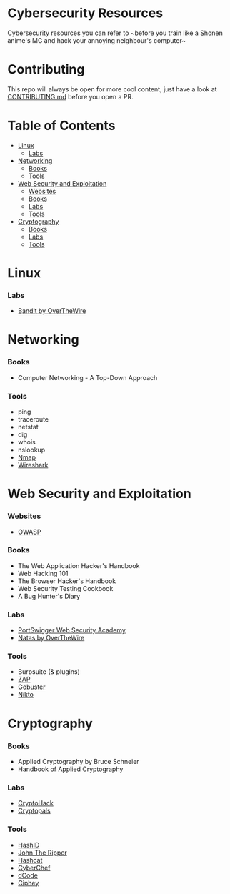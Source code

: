 # Cybersecurity Resources

Cybersecurity resources you can refer to ~before you train like a Shonen anime's MC and hack your annoying neighbour's computer~

# Contributing

This repo will always be open for more cool content, just have a look at [CONTRIBUTING.md](CONTRIBUTING.md) before you open a PR.

# Table of Contents

- [Linux](#linux)
	- [Labs](#linux-labs)
- [Networking](#net)
	- [Books](#net-books)
	- [Tools](#net-tools)
- [Web Security and Exploitation](#web)
	- [Websites](#web-sites)
	- [Books](#web-books)
	- [Labs](#web-labs)
	- [Tools](#web-tools)
- [Cryptography](#crypto)
	- [Books](#crypto-books)
	- [Labs](#crypto-labs)
	- [Tools](#crypto-tools)

<a name="linux"></a>
# Linux

<a name="linux-labs"></a>
### Labs

- [Bandit by OverTheWire](https://overthewire.org/wargames/bandit/)

<a name="net"></a>
# Networking

<a name="net-books"></a>
### Books

- Computer Networking - A Top-Down Approach

<a name="net-tools"></a>
### Tools

- ping
- traceroute
- netstat
- dig
- whois
- nslookup
- [Nmap](https://github.com/nmap/nmap)
- [Wireshark](https://github.com/wireshark/wireshark)

<a name="web"></a>
# Web Security and Exploitation

<a name="web-sites"></a>
### Websites

- [OWASP](https://owasp.org/)

<a name="web-books"></a>
### Books

- The Web Application Hacker's Handbook
- Web Hacking 101
- The Browser Hacker's Handbook
- Web Security Testing Cookbook
- A Bug Hunter's Diary

<a name="web-labs"></a>
### Labs

- [PortSwigger Web Security Academy](https://portswigger.net/web-security)
- [Natas by OverTheWire](https://overthewire.org/wargames/natas/)

<a name="web-tools"></a>
### Tools

- Burpsuite (& plugins)
- [ZAP](https://github.com/zaproxy/zaproxy)
- [Gobuster](https://github.com/OJ/gobuster)
- [Nikto](https://github.com/sullo/nikto)

<a name="crypto"></a>
# Cryptography

<a name="crypto-books"></a>
### Books

- Applied Cryptography by Bruce Schneier
- Handbook of Applied Cryptography

<a name="crypto-labs"></a>
### Labs

- [CryptoHack](https://cryptohack.org/)
- [Cryptopals](https://cryptopals.com/)

<a name="crypto-tools"></a>
### Tools

- [HashID](https://github.com/psypanda/hashID)
- [John The Ripper](https://github.com/openwall/john)
- [Hashcat](https://github.com/hashcat/hashcat)
- [CyberChef](https://gchq.github.io/CyberChef/)
- [dCode](https://www.dcode.fr/en)
- [Ciphey](https://github.com/Ciphey/Ciphey)
